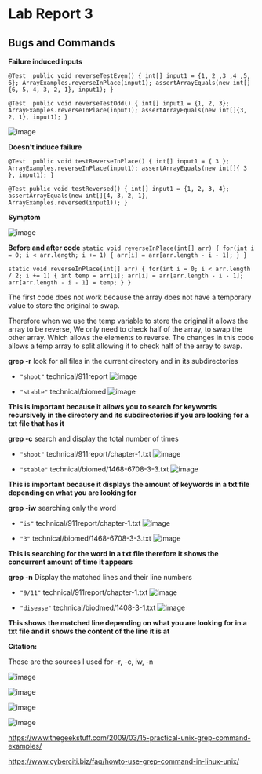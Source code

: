 # Lab Report 3

## Bugs and Commands

**Failure induced inputs**

`@Test 
	public void reverseTestEven() {
    int[] input1 = {1, 2 ,3 ,4 ,5, 6};
    ArrayExamples.reverseInPlace(input1);
    assertArrayEquals(new int[]{6, 5, 4, 3, 2, 1}, input1);
	}
`

`@Test 
	public void reverseTestOdd() {
    int[] input1 = {1, 2, 3};
    ArrayExamples.reverseInPlace(input1);
    assertArrayEquals(new int[]{3, 2, 1}, input1);
	}
 `
 
![image](https://github.com/ChrisXaysanasith/cse15l-lab-reports/assets/26499648/843b8492-593d-4f15-8728-17b170fd9f5e)

**Doesn't induce failure**

`@Test 
    public void testReverseInPlace() {
    int[] input1 = { 3 };
    ArrayExamples.reverseInPlace(input1);
    assertArrayEquals(new int[]{ 3 }, input1);
    }
`

`@Test
  public void testReversed() {
    int[] input1 = {1, 2, 3, 4};
    assertArrayEquals(new int[]{4, 3, 2, 1}, ArrayExamples.reversed(input1));
  }
`

**Symptom**

![image](https://github.com/ChrisXaysanasith/cse15l-lab-reports/assets/26499648/dea61dd6-1cb6-4854-b32f-4f444362637d)

**Before and after code**
`static void reverseInPlace(int[] arr) {
    for(int i = 0; i < arr.length; i += 1) {
      arr[i] = arr[arr.length - i - 1];
    }
  }
`

`static void reverseInPlace(int[] arr) {
    for(int i = 0; i < arr.length / 2; i += 1) {
      int temp = arr[i];
      arr[i] = arr[arr.length - i - 1];
      arr[arr.length - i - 1] = temp;
    }
  }
`

The first code does not work because the array does not have a temporary value to store the original to swap.

Therefore when we use the temp variable to store the original it allows the array to be reverse, We only need to check half of the array, to swap the other array. Which allows the elements to reverse.
The changes in this code allows a temp array to split allowing it to check half of the array to swap.

**grep -r**
look for all files in the current directory and in its subdirectories 
* `"shoot"` technical/911report
![image](https://github.com/ChrisXaysanasith/cse15l-lab-reports/assets/26499648/fcf46c50-a503-4020-b9b5-3a7cc783132e)

* `"stable"` technical/biomed
![image](https://github.com/ChrisXaysanasith/cse15l-lab-reports/assets/26499648/fcf46c50-a503-4020-b9b5-3a7cc783132e)

**This is important because it allows you to search for keywords recursively in the directory and its subdirectories if you are looking for a txt file that has it**

**grep -c**
search and display the total number of times
* `"shoot"`  technical/911report/chapter-1.txt
![image](https://github.com/ChrisXaysanasith/cse15l-lab-reports/assets/26499648/c6fcbeb2-465e-4204-b5bd-d206259057ef)

* `"stable"` technical/biomed/1468-6708-3-3.txt
![image](https://github.com/ChrisXaysanasith/cse15l-lab-reports/assets/26499648/54f2c502-e505-4478-8133-c0cb206241a7)

**This is important because it displays the amount of keywords in a txt file depending on what you are looking for**

**grep -iw** 
searching only the word
* `"is"` technical/911report/chapter-1.txt
![image](https://github.com/ChrisXaysanasith/cse15l-lab-reports/assets/26499648/ff3e9c8f-6e3d-4939-b7ea-71cdd79ae9eb)

* `"3"` technical/biomed/1468-6708-3-3.txt
![image](https://github.com/ChrisXaysanasith/cse15l-lab-reports/assets/26499648/a44221ff-3e5b-413d-8692-7254ee998e44)

**This is searching for the word in a txt file therefore it shows the concurrent amount of time it appears**

**grep -n**
Display the matched lines and their line numbers
* `"9/11"` technical/911report/chapter-1.txt
![image](https://github.com/ChrisXaysanasith/cse15l-lab-reports/assets/26499648/b823f5cf-f4ef-4bfd-bdfb-2c6200b01284)

* `"disease"` technical/biodmed/1408-3-1.txt
![image](https://github.com/ChrisXaysanasith/cse15l-lab-reports/assets/26499648/52c9170d-f0ab-4fb9-8c32-a9e18d194e78)

**This shows the matched line depending on what you are looking for in a txt file and it shows the content of the line it is at**

**Citation:**

These are the sources I used for -r, -c, iw, -n 

![image](https://github.com/ChrisXaysanasith/cse15l-lab-reports/assets/26499648/e12ab5d9-1e25-48a0-aa1d-38515f78c0a4)

![image](https://github.com/ChrisXaysanasith/cse15l-lab-reports/assets/26499648/2842fae6-dfc6-4666-b96e-9c37cd20c268)

![image](https://github.com/ChrisXaysanasith/cse15l-lab-reports/assets/26499648/aa56e77e-bee0-4780-8068-5dd61fe5ace8)

![image](https://github.com/ChrisXaysanasith/cse15l-lab-reports/assets/26499648/da85b86f-4cb3-4887-abae-1f7483ed7ef6)

https://www.thegeekstuff.com/2009/03/15-practical-unix-grep-command-examples/

https://www.cyberciti.biz/faq/howto-use-grep-command-in-linux-unix/
